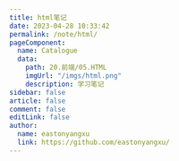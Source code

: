 ```yaml
---
title: html笔记
date: 2023-04-28 10:33:42
permalink: /note/html/
pageComponent:
  name: Catalogue
  data:
    path: 20.前端/05.HTML
    imgUrl: "/imgs/html.png"
    description: 学习笔记
sidebar: false
article: false
comment: false
editLink: false
author:
  name: eastonyangxu
  link: https://github.com/eastonyangxu/
---
```

